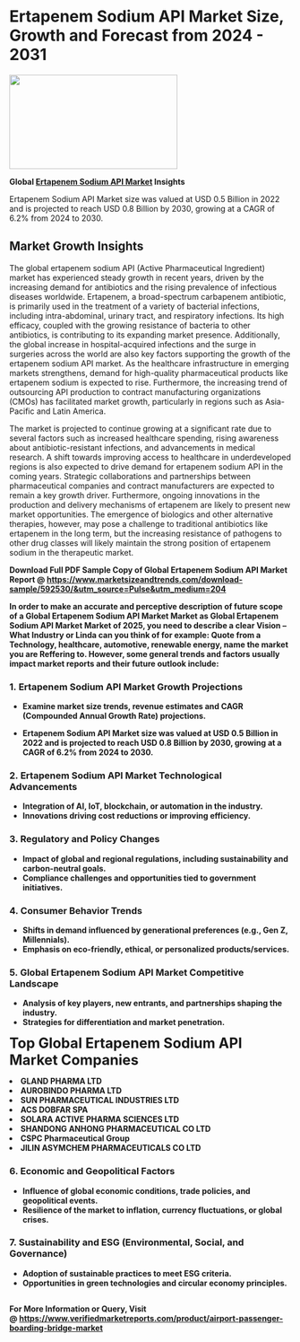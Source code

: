 <H1>Ertapenem Sodium API Market Size, Growth and Forecast from 2024 - 2031</H1><img class="aligncenter size-medium wp-image-584254" src="https://thirdeyenews.in/wp-content/uploads/2024/09/Global-Market-Research-300x168.jpeg" alt="" width="300" height="168" /><p><strong>Global&nbsp;<a href="https://www.marketsizeandtrends.com/download-sample/592530/&amp;utm_source=Pulse&amp;utm_medium=204">Ertapenem Sodium API Market</a> Insights</strong></p><p>Ertapenem Sodium API Market size was valued at USD 0.5 Billion in 2022 and is projected to reach USD 0.8 Billion by 2030, growing at a CAGR of 6.2% from 2024 to 2030.</p><p><h2>Market Growth Insights</h2> <p>The global ertapenem sodium API (Active Pharmaceutical Ingredient) market has experienced steady growth in recent years, driven by the increasing demand for antibiotics and the rising prevalence of infectious diseases worldwide. Ertapenem, a broad-spectrum carbapenem antibiotic, is primarily used in the treatment of a variety of bacterial infections, including intra-abdominal, urinary tract, and respiratory infections. Its high efficacy, coupled with the growing resistance of bacteria to other antibiotics, is contributing to its expanding market presence. Additionally, the global increase in hospital-acquired infections and the surge in surgeries across the world are also key factors supporting the growth of the ertapenem sodium API market. As the healthcare infrastructure in emerging markets strengthens, demand for high-quality pharmaceutical products like ertapenem sodium is expected to rise. Furthermore, the increasing trend of outsourcing API production to contract manufacturing organizations (CMOs) has facilitated market growth, particularly in regions such as Asia-Pacific and Latin America.</p> <p><strong></strong></p> <p>The market is projected to continue growing at a significant rate due to several factors such as increased healthcare spending, rising awareness about antibiotic-resistant infections, and advancements in medical research. A shift towards improving access to healthcare in underdeveloped regions is also expected to drive demand for ertapenem sodium API in the coming years. Strategic collaborations and partnerships between pharmaceutical companies and contract manufacturers are expected to remain a key growth driver. Furthermore, ongoing innovations in the production and delivery mechanisms of ertapenem are likely to present new market opportunities. The emergence of biologics and other alternative therapies, however, may pose a challenge to traditional antibiotics like ertapenem in the long term, but the increasing resistance of pathogens to other drug classes will likely maintain the strong position of ertapenem sodium in the therapeutic market. <p><strong></p><p><span class=""><strong>Download Full PDF Sample Copy of Global Ertapenem Sodium API Market Report</strong> @ <a href="https://www.marketsizeandtrends.com/download-sample/592530/&amp;utm_source=Pulse&amp;utm_medium=204" target="_blank">https://www.marketsizeandtrends.com/download-sample/592530/&amp;utm_source=Pulse&amp;utm_medium=204</a></span></p><p>In order to make an accurate and perceptive description of future scope of a Global&nbsp;Ertapenem Sodium API Market Market as Global&nbsp;Ertapenem Sodium API Market Market of 2025, you need to describe a clear Vision &ndash; What Industry or Linda can you think of for example: Quote from a Technology, healthcare, automotive, renewable energy, name the market you are Reffering to. However, some general trends and factors usually impact market reports and their future outlook include:</p><h3>1.&nbsp;<strong>Ertapenem Sodium API Market Growth Projections</strong></h3><ul><li>Examine market size trends, revenue estimates and CAGR (Compounded Annual Growth Rate) projections.</li><li><p>Ertapenem Sodium API Market size was valued at USD 0.5 Billion in 2022 and is projected to reach USD 0.8 Billion by 2030, growing at a CAGR of 6.2% from 2024 to 2030.</p></li></ul><h3>2.&nbsp;<strong>Ertapenem Sodium API Market Technological Advancements</strong></h3><ul><li>Integration of AI, IoT, blockchain, or automation in the industry.</li><li>Innovations driving cost reductions or improving efficiency.</li></ul><h3>3.&nbsp;<strong>Regulatory and Policy Changes</strong></h3><ul><li>Impact of global and regional regulations, including sustainability and carbon-neutral goals.</li><li>Compliance challenges and opportunities tied to government initiatives.</li></ul><h3>4.&nbsp;<strong>Consumer Behavior Trends</strong></h3><ul><li>Shifts in demand influenced by generational preferences (e.g., Gen Z, Millennials).</li><li>Emphasis on eco-friendly, ethical, or personalized products/services.</li></ul><h3>5.&nbsp;<strong>Global Ertapenem Sodium API Market Competitive Landscape</strong></h3><ul><li>Analysis of key players, new entrants, and partnerships shaping the industry.</li><li>Strategies for differentiation and market penetration.</li></ul><p data-pm-slice="1 1 []"><span style="color: inherit; font-family: inherit; font-size: 25px;">Top Global Ertapenem Sodium API Market Companies</span></p><div class="" data-test-id=""><p><li>GLAND PHARMA LTD</li><li> AUROBINDO PHARMA LTD</li><li> SUN PHARMACEUTICAL INDUSTRIES LTD</li><li> ACS DOBFAR SPA</li><li> SOLARA ACTIVE PHARMA SCIENCES LTD</li><li> SHANDONG ANHONG PHARMACEUTICAL CO LTD</li><li> CSPC Pharmaceutical Group</li><li> JILIN ASYMCHEM PHARMACEUTICALS CO LTD</li></p></div><h3>6.&nbsp;<strong>Economic and Geopolitical Factors</strong></h3><ul><li>Influence of global economic conditions, trade policies, and geopolitical events.</li><li>Resilience of the market to inflation, currency fluctuations, or global crises.</li></ul><h3>7.&nbsp;<strong>Sustainability and ESG (Environmental, Social, and Governance)</strong></h3><ul><li>Adoption of sustainable practices to meet ESG criteria.</li><li>Opportunities in green technologies and circular economy principles.</li></ul><h2><strong style="font-size: 14px;">For More Information or Query, Visit @&nbsp;</strong><a style="background-color: #ffffff; font-size: 14px;" href="https://www.marketsizeandtrends.com/report/ertapenem-sodium-api-market/" target="_blank">https://www.verifiedmarketreports.com/product/airport-passenger-boarding-bridge-market</a></h2>
